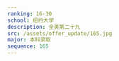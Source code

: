 ```yaml
---
ranking: 16-30
school: 纽约大学
description: 全美第二十九
src: /assets/offer_update/165.jpg
major: 本科录取
sequence: 165
---
```

